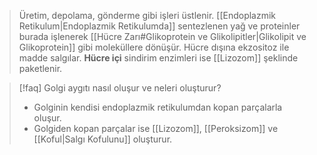 >Üretim, depolama, gönderme gibi işleri üstlenir. [[Endoplazmik Retikulum|Endoplazmik Retikulumda]] sentezlenen yağ ve proteinler burada işlenerek [[Hücre Zarı#Glikoprotein ve Glikolipitler|Glikolipit ve Glikoprotein]] gibi moleküllere dönüşür. Hücre dışına ekzositoz ile madde salgılar. **Hücre içi** sindirim enzimleri ise [[Lizozom]] şeklinde paketlenir.

> [!faq] Golgi aygıtı nasıl oluşur ve neleri oluşturur? 
> - Golginin kendisi endoplazmik retikulumdan kopan parçalarla oluşur.
> - Golgiden kopan parçalar ise [[Lizozom]], [[Peroksizom]] ve [[Koful|Salgı Kofulunu]] oluşturur.
